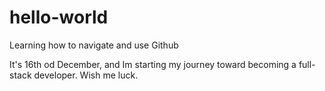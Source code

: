 # hello-world
Learning how to navigate and use Github

It's 16th od December, and Im starting my journey toward becoming a full-stack developer. Wish me luck.
